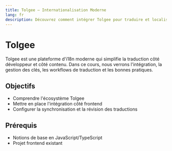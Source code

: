 ```yaml
---
title: Tolgee – Internationalisation Moderne
lang: fr
description: Découvrez comment intégrer Tolgee pour traduire et localiser vos applications web de manière efficace avec un flux de travail collaboratif.
---
```


# Tolgee

Tolgee est une plateforme d'i18n moderne qui simplifie la traduction côté développeur et côté contenu. Dans ce cours, nous verrons l'intégration, la gestion des clés, les workflows de traduction et les bonnes pratiques.

## Objectifs

- Comprendre l'écosystème Tolgee
- Mettre en place l'intégration côté frontend
- Configurer la synchronisation et la révision des traductions

## Prérequis

- Notions de base en JavaScript/TypeScript
- Projet frontend existant 